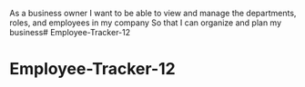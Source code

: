 As a business owner
I want to be able to view and manage the departments, roles, and employees in my company
So that I can organize and plan my business# Employee-Tracker-12
# Employee-Tracker-12
